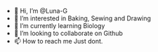 - 👋 Hi, I’m @Luna-G
- 👀 I’m interested in Baking, Sewing and Drawing
- 🌱 I’m currently learning Biology
- 💞️ I’m looking to collaborate on Github
- 📫 How to reach me Just dont.

<!---
Luna-G/Luna-G is a ✨ special ✨ repository because its `README.md` (this file) appears on your GitHub profile.
You can click the Preview link to take a look at your changes.
--->
